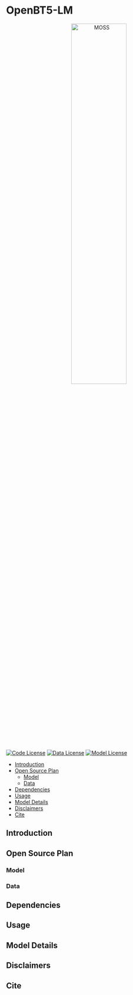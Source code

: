 # OpenBT5-LM

<p align="center" width="100%">
<a href="https://txsun1997.github.io/blogs/moss.html" target="_blank"><img src="https://txsun1997.github.io/images/moss.png" alt="MOSS" style="width: 50%; min-width: 300px; display: block; margin: auto;"></a>
</p>

[![Code License](https://img.shields.io/badge/Code%20License-Apache_2.0-brightgreen.svg)](https://github.com/OpenBT5/OpenBT5-LM/blob/main/LICENSE)
[![Data License](https://img.shields.io/badge/Data%20License-CC%20BY--NC%204.0-blue.svg)](https://github.com/OpenBT5/OpenBT5-LM/blob/main/DATA_LICENSE)
[![Model License](https://img.shields.io/badge/Model%20License-GNU%20AGPL%203.0-red.svg)](https://github.com/OpenBT5/OpenBT5-LM/main/MODEL_LICENSE)

- [Introduction](#Introduction)
- [Open Source Plan](#spiral_notepad-开源清单)
  - [Model](#Model)
  - [Data](#Data)
- [Dependencies](#Dependencies)
- [Usage](#Usage)
- [Model Details](#Model_Details)
- [Disclaimers](#Disclaimers)
- [Cite](#Cite)


## Introduction

## Open Source Plan

### Model 

### Data 

## Dependencies

## Usage

## Model Details

## Disclaimers

## Cite
